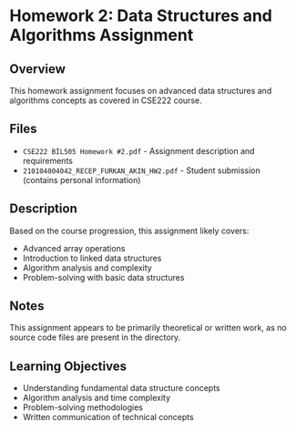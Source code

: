 # Homework 2: Data Structures and Algorithms Assignment

## Overview
This homework assignment focuses on advanced data structures and algorithms concepts as covered in CSE222 course.

## Files
- `CSE222 BİL505 Homework #2.pdf` - Assignment description and requirements
- `210104004042_RECEP_FURKAN_AKIN_HW2.pdf` - Student submission (contains personal information)

## Description
Based on the course progression, this assignment likely covers:
- Advanced array operations
- Introduction to linked data structures
- Algorithm analysis and complexity
- Problem-solving with basic data structures

## Notes
This assignment appears to be primarily theoretical or written work, as no source code files are present in the directory.

## Learning Objectives
- Understanding fundamental data structure concepts
- Algorithm analysis and time complexity
- Problem-solving methodologies
- Written communication of technical concepts